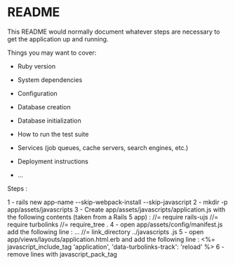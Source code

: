 # README

This README would normally document whatever steps are necessary to get the
application up and running.

Things you may want to cover:

* Ruby version

* System dependencies

* Configuration

* Database creation

* Database initialization

* How to run the test suite

* Services (job queues, cache servers, search engines, etc.)

* Deployment instructions

* ...

Steps :

1 - rails new app-name --skip-webpack-install --skip-javascript
2 - mkdir -p app/assets/javascripts
3 - Create app/assets/javascripts/application.js with the following contents (taken from a Rails 5 app) :
//= require rails-ujs
//= require turbolinks
//= require_tree .
4 - open app/assets/config/manifest.js add the following line :
...
//= link_directory ../javascripts .js
5 - open app/views/layouts/application.html.erb and add the following line :
<%= javascript_include_tag 'application', 'data-turbolinks-track': 'reload' %>
6 - remove lines with javascript_pack_tag